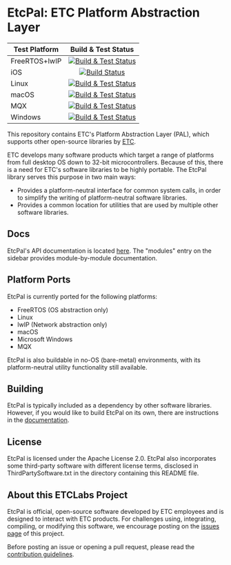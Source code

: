 # EtcPal: ETC Platform Abstraction Layer

| Test Platform | Build & Test Status |
|---------------|:-------------------:|
| FreeRTOS+lwIP | [![Build & Test Status][freertos-lwip-build-badge]][azure-devops-link] |
| iOS           | [![Build Status][ios-build-badge]][azure-devops-link] |
| Linux         | [![Build & Test Status][linux-build-badge]][azure-devops-link] |
| macOS         | [![Build & Test Status][macos-build-badge]][azure-devops-link] |
| MQX           | [![Build & Test Status][mqx-build-badge]][azure-devops-link] |
| Windows       | [![Build & Test Status][win-build-badge]][azure-devops-link] |

[freertos-lwip-build-badge]: https://dev.azure.com/ETCLabs/EtcPal/_apis/build/status/ETCLabs.EtcPal?branchName=develop&stageName=Build%20and%20Test%20EtcPal&jobName=FreeRTOS%2FlwIP
[ios-build-badge]: https://dev.azure.com/ETCLabs/EtcPal/_apis/build/status/ETCLabs.EtcPal?branchName=develop&stageName=Build%20and%20Test%20EtcPal&jobName=iOS
[linux-build-badge]: https://dev.azure.com/ETCLabs/EtcPal/_apis/build/status/ETCLabs.EtcPal?branchName=develop&stageName=Build%20and%20Test%20EtcPal&jobName=Linux
[macos-build-badge]: https://dev.azure.com/ETCLabs/EtcPal/_apis/build/status/ETCLabs.EtcPal?branchName=develop&stageName=Build%20and%20Test%20EtcPal&jobName=macOS
[mqx-build-badge]: https://dev.azure.com/ETCLabs/EtcPal/_apis/build/status/ETCLabs.EtcPal?branchName=develop&stageName=Build%20and%20Test%20EtcPal&jobName=MQX
[win-build-badge]: https://dev.azure.com/ETCLabs/EtcPal/_apis/build/status/ETCLabs.EtcPal?branchName=develop&stageName=Build%20and%20Test%20EtcPal&jobName=Windows
[azure-devops-link]: https://dev.azure.com/ETCLabs/EtcPal/_build/latest?definitionId=4&branchName=develop 


This repository contains ETC's Platform Abstraction Layer (PAL), which supports other open-source
libraries by [ETC](http://www.etcconnect.com).

ETC develops many software products which target a range of platforms from full desktop OS down to
32-bit microcontrollers. Because of this, there is a need for ETC's software libraries to be highly
portable. The EtcPal library serves this purpose in two main ways:

* Provides a platform-neutral interface for common system calls, in order to simplify the writing
  of platform-neutral software libraries.
* Provides a common location for utilities that are used by multiple other software libraries.

## Docs

EtcPal's API documentation is located [here](https://etclabs.github.io/EtcPal/docs/head). The
"modules" entry on the sidebar provides module-by-module documentation.

## Platform Ports

EtcPal is currently ported for the following platforms:
+ FreeRTOS (OS abstraction only)
+ Linux
+ lwIP (Network abstraction only)
+ macOS
+ Microsoft Windows
+ MQX

EtcPal is also buildable in no-OS (bare-metal) environments, with its platform-neutral utility
functionality still available.

## Building

EtcPal is typically included as a dependency by other software libraries. However, if you would
like to build EtcPal on its own, there are instructions in the
[documentation](https://etclabs.github.io/EtcPal).

## License

EtcPal is licensed under the Apache License 2.0. EtcPal also incorporates some third-party software
with different license terms, disclosed in ThirdPartySoftware.txt in the directory containing this
README file. 

## About this ETCLabs Project

EtcPal is official, open-source software developed by ETC employees and is designed to interact
with ETC products. For challenges using, integrating, compiling, or modifying this software, we
encourage posting on the [issues page](https://github.com/ETCLabs/EtcPal/issues) of this project.

Before posting an issue or opening a pull request, please read the
[contribution guidelines](./CONTRIBUTING.md).
